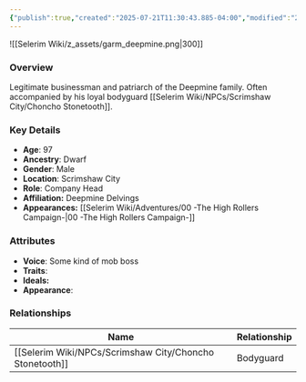 ```yaml
---
{"publish":true,"created":"2025-07-21T11:30:43.885-04:00","modified":"2025-07-27T18:18:55.715-04:00","published":"2025-07-27T18:18:55.715-04:00","cssclasses":"","Age":"97","Ancestry":"Dwarf","Gender":"Male","Location":["Scrimshaw City"],"Role":["Company Head"],"Affiliation":["Deepmine Delvings"],"Appearances":["[[00 -The High Rollers Campaign-]]"]}
---
```



![[Selerim Wiki/z_assets/garm_deepmine.png|300]]

### Overview
Legitimate businessman and patriarch of the Deepmine family. Often accompanied by his loyal bodyguard [[Selerim Wiki/NPCs/Scrimshaw City/Choncho Stonetooth]].

### Key Details
- **Age**: 97
- **Ancestry**: Dwarf
- **Gender**: Male
- **Location**: Scrimshaw City
- **Role**: Company Head
- **Affiliation:** Deepmine Delvings
- **Appearances:** [[Selerim Wiki/Adventures/00 -The High Rollers Campaign-\|00 -The High Rollers Campaign-]]

### Attributes
- **Voice**: Some kind of mob boss
- **Traits**: 
- **Ideals:** 
- **Appearance**: 

### Relationships

| Name                   | Relationship |
| ---------------------- | ------------ |
| [[Selerim Wiki/NPCs/Scrimshaw City/Choncho Stonetooth]] | Bodyguard    |
